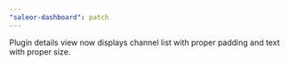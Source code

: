 ```yaml
---
"saleor-dashboard": patch
---
```


Plugin details view now displays channel list with proper padding and text with proper size.

